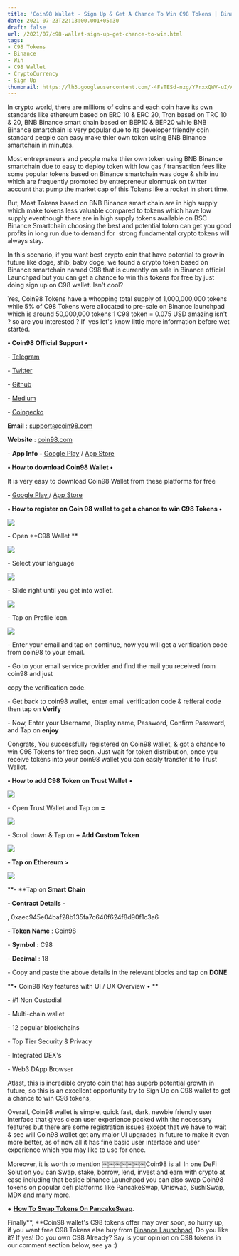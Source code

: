 ```yaml
---
title: 'Coin98 Wallet - Sign Up & Get A Chance To Win C98 Tokens | Binance LaunchPad |'
date: 2021-07-23T22:13:00.001+05:30
draft: false
url: /2021/07/c98-wallet-sign-up-get-chance-to-win.html
tags: 
- C98 Tokens
- Binance
- Win
- C98 Wallet
- CryptoCurrency
- Sign Up
thumbnail: https://lh3.googleusercontent.com/-4FsTESd-nzg/YPrxxQWV-uI/AAAAAAAAF-U/jcUnGHpSitU3VtsUJX5YWHt285ESOWKBACLcBGAsYHQ/s1600/1627058626547333-0.png
---
```


  

In crypto world, there are millions of coins and each coin have its own standards like ethereum based on ERC 10 & ERC 20, Tron based on TRC 10 & 20, BNB Binance smart chain based on BEP10 & BEP20 while BNB Binance smartchain is very popular due to its developer friendly coin standard people can easy make thier own token using BNB Binance smartchain in minutes.  

  

Most entrepreneurs and people make thier own token using BNB Binance smartchain due to easy to deploy token with low gas / transaction fees like some popular tokens based on Binance smartchain was doge & shib inu which are frequently promoted by entrepreneur elonmusk on twitter account that pump the market cap of this Tokens like a rocket in short time.  

  

But, Most Tokens based on BNB Binance smart chain are in high supply which make tokens less valuable compared to tokens which have low supply eventhough there are in high supply tokens available on BSC Binance Smartchain choosing the best and potential token can get you good profits in long run due to demand for  strong fundamental crypto tokens will always stay.  

  

In this scenario, if you want best crypto coin that have potential to grow in future like doge, shib, baby doge, we found a crypto token based on Binance smartchain named C98 that is currently on sale in Binance official Launchpad but you can get a chance to win this tokens for free by just doing sign up on C98 wallet. Isn't cool?

  

Yes, Coin98 Tokens have a whopping total supply of 1,000,000,000 tokens while 5% of C98 Tokens were allocated to pre-sale on Binance launchpad which is around 50,000,000 tokens 1 C98 token = 0.075 USD amazing isn't ? so are you interested ? If  yes let's know little more information before wet started.

  

**• Coin98 Official Support •**

\- [Telegram](https://t.me/coin98_wallet)

\- [Twitter](https://twitter.com/coin98_wallet)

\- [Github](https://github.com/coin98)

\- [Medium](https://blog.coin98.com/)

\- [Coingecko](https://www.coingecko.com/en/coins/coin98/)

  

**Email** : [support@coin98.com](mailto:support@coin98.com)

**Website** : [coin98.com](http://coin98.com)

  

\- **App Info -** [Google Play](https://play.google.com/store/apps/details?id=coin98.crypto.finance.media) / [App Store](https://apps.apple.com/us/app/coin98-wallet/id1561969966)

  

**• How to download Coin98 Wallet •**

It is very easy to download Coin98 Wallet from these platforms for free

**\-** [Google Play ](https://play.google.com/store/apps/details?id=coin98.crypto.finance.media)/ [App Store](https://apps.apple.com/us/app/coin98-wallet/id1561969966)

  

**• How to register on Coin 98 wallet to get a chance to win C98 Tokens •**

 **![](https://lh3.googleusercontent.com/-STr7O_Gg_20/YPrxwtQvtDI/AAAAAAAAF-Q/ndKO2elx0vA9uAHdnPSpOE05b8XqcD31gCLcBGAsYHQ/s1600/1627058623551659-1.png)** 

**\-** Open **C98 Wallet **

 **![](https://lh3.googleusercontent.com/-TUV74UWEG2M/YPrxv5hcYQI/AAAAAAAAF-M/UAMSBh3uKjICveaG893JEM8aSjVKoe1UwCLcBGAsYHQ/s1600/1627058619975612-2.png)** 

\- Select your language

  

 ![](https://lh3.googleusercontent.com/-FkmI8GswGrI/YPrxvJmTzsI/AAAAAAAAF-I/EmP-N3Lspp4xZrT9ISBSSnvWwApAUKAuwCLcBGAsYHQ/s1600/1627058616560224-3.png) 

  

\- Slide right until you get into wallet.

  

 ![](https://lh3.googleusercontent.com/-lphOp7wOTPU/YPrxuExqHHI/AAAAAAAAF-E/deskrlEeF0ArVTOpw8inNaWWH8hzIR1HQCLcBGAsYHQ/s1600/1627058612842767-4.png) 

  

\- Tap on Profile icon.

  

 ![](https://lh3.googleusercontent.com/-feeNpEQVwtE/YPrxtHcv1DI/AAAAAAAAF-A/dyxTBsCIDDMIDWB3SRiM-txPaY_tnvragCLcBGAsYHQ/s1600/1627058608928796-5.png) 

  

\- Enter your email and tap on continue, now you will get a verification code from coin98 to your email.

  

\- Go to your email service provider and find the mail you received from coin98 and just

copy the verification code.

  

\- Get back to coin98 wallet,  enter email verification code & refferal code then tap on **Verify**

\- Now, Enter your Username, Display name, Password, Confirm Password, and Tap on **enjoy**

Congrats, You successfully registered on Coin98 wallet, & got a chance to win C98 Tokens for free soon. Just wait for token distribution, once you receive tokens into your coin98 wallet you can easily transfer it to Trust Wallet.

  

**• How to add C98 Token on Trust Wallet** •

  

 ![](https://lh3.googleusercontent.com/-pWRnCKPC4aU/YPrxsOhMzfI/AAAAAAAAF98/muOQy9kYzUwy5XQWgZWpu3cuhYSFeMGdQCLcBGAsYHQ/s1600/1627058605434266-6.png) 

  

  

\- Open Trust Wallet and Tap on **\=**

 **![](https://lh3.googleusercontent.com/-sQQm9thPMIg/YPrxrdE_NfI/AAAAAAAAF94/Y-iyWdCANdMlC6eecbX2POwKBBOQIA0-ACLcBGAsYHQ/s1600/1627058601911993-7.png)** 

\- Scroll down & Tap on **\+ Add Custom Token**

 **![](https://lh3.googleusercontent.com/-9DvrAo53-cc/YPrxqe_eaSI/AAAAAAAAF90/mBZXhWEG89g1ob1n6zYxqpCAw7dP3Op7ACLcBGAsYHQ/s1600/1627058598323025-8.png)** 

**\- Tap on Ethereum >**

  

 ![](https://lh3.googleusercontent.com/-EHrPTZU6Tvo/YPrxpqSzXJI/AAAAAAAAF9w/4dsTqBYt-zUXqsDMiCPYs5XlunyOOW65wCLcBGAsYHQ/s1600/1627058586193099-9.png) 

  

**\- **Tap on **Smart Chain**

**\- Contract Details -**

  

, 0xaec945e04baf28b135fa7c640f624f8d90f1c3a6

  

**\- Token Name** : Coin98

  

\- **Symbol** : C98

  

\- **Decimal** : 18

  

\- Copy and paste the above details in the relevant blocks and tap on **DONE**

  

**• Coin98 Key features with UI / UX Overview • **

\- #1 Non Custodial

\- Multi-chain wallet

\- 12 popular blockchains 

\- Top Tier Security & Privacy

\- Integrated DEX's

\- Web3 DApp Browser

  

Atlast, this is incredible crypto coin that has superb potential growth in future, so this is an excellent opportunity try to Sign Up on C98 wallet to get a chance to win C98 tokens, 

  

Overall, Coin98 wallet is simple, quick fast, dark, newbie friendly user interface that gives clean user experience packed with the necessary features but there are some registration issues except that we have to wait & see will Coin98 wallet get any major UI upgrades in future to make it even more better, as of now all it has fine basic user interface and user experience which you may like to use for once.  

  

Moreover, it is worth to mention ￼￼￼￼￼￼￼Coin98 is all In one DeFi Solution you can Swap, stake, borrow, lend, invest and earn with crypto at ease including that beside binance Launchpad you can also swap Coin98 tokens on popular defi platforms like PancakeSwap, Uniswap, SushiSwap, MDX and many more.

  

**+** [**How To Swap Tokens On PancakeSwap**](https://www.techtracker.in/2021/07/below-1-100-inr-how-to-transfer-bnb.html?m=1).   

  

Finally**, **Coin98 wallet's C98 tokens offer may over soon, so hurry up, if you want free C98 Tokens else buy from [Binance Launchpad](http://www.binance.com), Do you like it? If yes! Do you own C98 Already? Say is your opinion on C98 tokens in our comment section below, see ya :)
